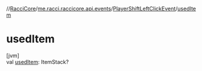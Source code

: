 //[RacciCore](../../../index.md)/[me.racci.raccicore.api.events](../index.md)/[PlayerShiftLeftClickEvent](index.md)/[usedItem](used-item.md)

# usedItem

[jvm]\
val [usedItem](used-item.md): ItemStack?
